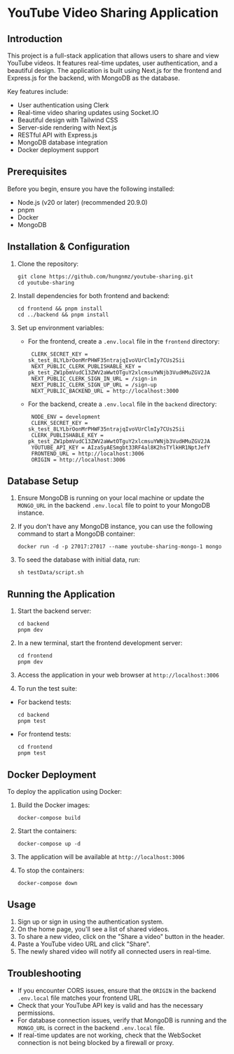 # YouTube Video Sharing Application

## Introduction

This project is a full-stack application that allows users to share and view YouTube videos. It features real-time updates, user authentication, and a beautiful design. The application is built using Next.js for the frontend and Express.js for the backend, with MongoDB as the database.

Key features include:

- User authentication using Clerk
- Real-time video sharing updates using Socket.IO
- Beautiful design with Tailwind CSS
- Server-side rendering with Next.js
- RESTful API with Express.js
- MongoDB database integration
- Docker deployment support

## Prerequisites

Before you begin, ensure you have the following installed:

- Node.js (v20 or later) (recommended 20.9.0)
- pnpm
- Docker
- MongoDB

## Installation & Configuration

1. Clone the repository:

   ```
   git clone https://github.com/hungnmz/youtube-sharing.git
   cd youtube-sharing
   ```

2. Install dependencies for both frontend and backend:

   ```
   cd frontend && pnpm install
   cd ../backend && pnpm install
   ```

3. Set up environment variables:
   - For the frontend, create a `.env.local` file in the `frontend` directory:
     ```
      CLERK_SECRET_KEY = sk_test_8LYLbrOonMrPHWF35ntrajqIvoVUrClmIy7CUs2Sii
      NEXT_PUBLIC_CLERK_PUBLISHABLE_KEY = pk_test_ZW1pbmVudC13ZWV2aWwtOTguY2xlcmsuYWNjb3VudHMuZGV2JA
      NEXT_PUBLIC_CLERK_SIGN_IN_URL = /sign-in
      NEXT_PUBLIC_CLERK_SIGN_UP_URL = /sign-up
      NEXT_PUBLIC_BACKEND_URL = http://localhost:3000
     ```
   - For the backend, create a `.env.local` file in the `backend` directory:
     ```
      NODE_ENV = development
      CLERK_SECRET_KEY = sk_test_8LYLbrOonMrPHWF35ntrajqIvoVUrClmIy7CUs2Sii
      CLERK_PUBLISHABLE_KEY = pk_test_ZW1pbmVudC13ZWV2aWwtOTguY2xlcmsuYWNjb3VudHMuZGV2JA
      YOUTUBE_API_KEY = AIzaSyAESmgbt33RF4al8K2hsTYlkHR1NptJefY
      FRONTEND_URL = http://localhost:3006
      ORIGIN = http://localhost:3006
     ```

## Database Setup

1. Ensure MongoDB is running on your local machine or update the `MONGO_URL` in the backend `.env.local` file to point to your MongoDB instance.

2. If you don't have any MongoDB instance, you can use the following command to start a MongoDB container:

   ```
   docker run -d -p 27017:27017 --name youtube-sharing-mongo-1 mongo
   ```

3. To seed the database with initial data, run:
   ```
   sh testData/script.sh
   ```

## Running the Application

1. Start the backend server:

   ```
   cd backend
   pnpm dev
   ```

2. In a new terminal, start the frontend development server:

   ```
   cd frontend
   pnpm dev
   ```

3. Access the application in your web browser at `http://localhost:3006`

4. To run the test suite:

- For backend tests:
  ```
  cd backend
  pnpm test
  ```
- For frontend tests:
  ```
  cd frontend
  pnpm test
  ```

## Docker Deployment

To deploy the application using Docker:

1. Build the Docker images:

   ```
   docker-compose build
   ```

2. Start the containers:

   ```
   docker-compose up -d
   ```

3. The application will be available at `http://localhost:3006`

4. To stop the containers:

   ```
   docker-compose down
   ```

## Usage

1. Sign up or sign in using the authentication system.
2. On the home page, you'll see a list of shared videos.
3. To share a new video, click on the "Share a video" button in the header.
4. Paste a YouTube video URL and click "Share".
5. The newly shared video will notify all connected users in real-time.

## Troubleshooting

- If you encounter CORS issues, ensure that the `ORIGIN` in the backend `.env.local` file matches your frontend URL.
- Check that your YouTube API key is valid and has the necessary permissions.
- For database connection issues, verify that MongoDB is running and the `MONGO_URL` is correct in the backend `.env.local` file.
- If real-time updates are not working, check that the WebSocket connection is not being blocked by a firewall or proxy.
